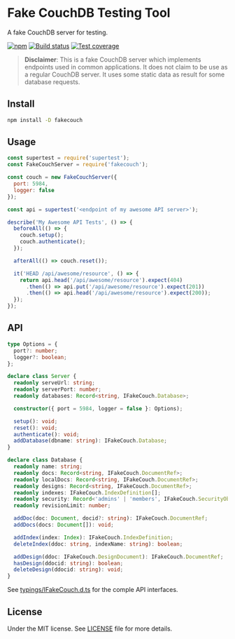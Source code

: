 # Fake CouchDB Testing Tool

A fake CouchDB server for testing.

[![npm](https://img.shields.io/npm/v/fakecouch.svg)](https://www.npmjs.com/package/fakecouch)
[![Build status](https://gitlab.com/demsking/fakecouch/badges/master/pipeline.svg)](https://gitlab.com/demsking/fakecouch/pipelines)
[![Test coverage](https://gitlab.com/demsking/fakecouch/badges/master/coverage.svg)](https://gitlab.com/demsking/fakecouch/pipelines)

> **Disclaimer**: This is a fake CouchDB server which implements endpoints
  used in common applications. It does not claim to be use as a regular
  CouchDB server. It uses some static data as result for some database
  requests.

## Install

```sh
npm install -D fakecouch
```

## Usage

```js
const supertest = require('supertest');
const FakeCouchServer = require('fakecouch');

const couch = new FakeCouchServer({
  port: 5984,
  logger: false
});

const api = supertest('<endpoint of my awesome API server>');

describe('My Awesome API Tests', () => {
  beforeAll(() => {
    couch.setup();
    couch.authenticate();
  });

  afterAll(() => couch.reset());

  it('HEAD /api/awesome/resource', () => {
    return api.head('/api/awesome/resource').expect(404)
      .then(() => api.put('/api/awesome/resource').expect(201))
      .then(() => api.head('/api/awesome/resource').expect(200));
  });
});
```

## API

```ts
type Options = {
  port?: number;
  logger?: boolean;
};

declare class Server {
  readonly serveUrl: string;
  readonly serverPort: number;
  readonly databases: Record<string, IFakeCouch.Database>;

  constructor({ port = 5984, logger = false }: Options);

  setup(): void;
  reset(): void;
  authenticate(): void;
  addDatabase(dbname: string): IFakeCouch.Database;
}

declare class Database {
  readonly name: string;
  readonly docs: Record<string, IFakeCouch.DocumentRef>;
  readonly localDocs: Record<string, IFakeCouch.DocumentRef>;
  readonly designs: Record<string, IFakeCouch.DocumentRef>;
  readonly indexes: IFakeCouch.IndexDefinition[];
  readonly security: Record<'admins' | 'members', IFakeCouch.SecurityObject>;
  readonly revisionLimit: number;

  addDoc(doc: Document, docid?: string): IFakeCouch.DocumentRef;
  addDocs(docs: Document[]): void;

  addIndex(index: Index): IFakeCouch.IndexDefinition;
  deleteIndex(ddoc: string, indexName: string): boolean;

  addDesign(ddoc: IFakeCouch.DesignDocument): IFakeCouch.DocumentRef;
  hasDesign(ddocid: string): boolean;
  deleteDesign(ddocid: string): void;
}
```

See [typings/IFakeCouch.d.ts](https://gitlab.com/demsking/fakecouch/blob/master/typings/IFakeCouch.d.ts)
for the comple API interfaces.

## License

Under the MIT license.
See [LICENSE](https://gitlab.com/demsking/fakecouch/blob/master/LICENSE) file
for more details.
